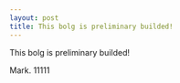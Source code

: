 ```yaml
---
layout: post
title: This bolg is preliminary builded!
---
```

This bolg is preliminary builded!
<p>Mark.
11111
